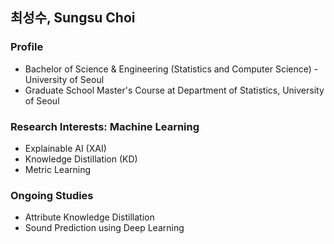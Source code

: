 ## 최성수, Sungsu Choi 

### Profile 
- Bachelor of Science & Engineering (Statistics and Computer Science) - University of Seoul 
- Graduate School Master's Course at Department of Statistics, University of Seoul

### Research Interests: Machine Learning 
- Explainable AI (XAI)
- Knowledge Distillation (KD) 
- Metric Learning 

### Ongoing Studies
- Attribute Knowledge Distillation
- Sound Prediction using Deep Learning
